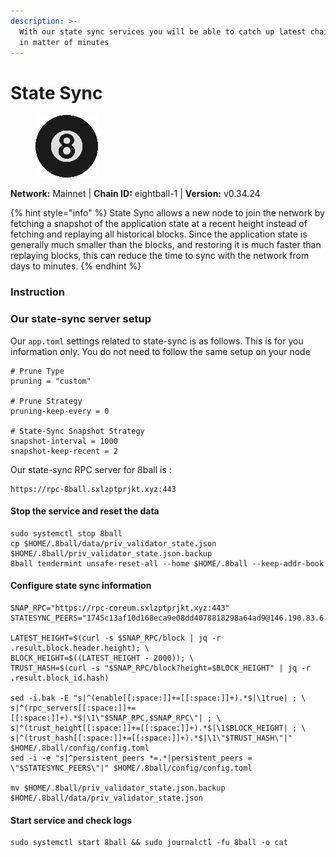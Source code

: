 ```yaml
---
description: >-
  With our state sync services you will be able to catch up latest chain block
  in matter of minutes
---
```


# State Sync

<figure><img src="../../.gitbook/assets/8ball.png" alt=""><figcaption></figcaption></figure>

**Network:** Mainnet | **Chain ID:** eightball-1 | **Version:** v0.34.24

{% hint style="info" %}
State Sync allows a new node to join the network by fetching a snapshot of the application state at a recent height instead of fetching and replaying all historical blocks. Since the application state is generally much smaller than the blocks, and restoring it is much faster than replaying blocks, this can reduce the time to sync with the network from days to minutes.
{% endhint %}

### Instruction

### **Our state-sync server setup**
Our `app.toml` settings related to state-sync is as follows. This is for you information only. You do not need to follow the same setup on your node

```
# Prune Type
pruning = "custom"

# Prune Strategy
pruning-keep-every = 0

# State-Sync Snapshot Strategy
snapshot-interval = 1000
snapshot-keep-recent = 2
```

Our state-sync RPC server for 8ball is :
```
https://rpc-8ball.sxlzptprjkt.xyz:443
```

#### **Stop the service and reset the data**

```
sudo systemctl stop 8ball
cp $HOME/.8ball/data/priv_validator_state.json $HOME/.8ball/priv_validator_state.json.backup
8ball tendermint unsafe-reset-all --home $HOME/.8ball --keep-addr-book
```

#### **Configure state sync information**

```
SNAP_RPC="https://rpc-coreum.sxlzptprjkt.xyz:443"
STATESYNC_PEERS="1745c13af10d168eca9e08dd4078818298a64ad9@146.190.83.6:23656"

LATEST_HEIGHT=$(curl -s $SNAP_RPC/block | jq -r .result.block.header.height); \
BLOCK_HEIGHT=$((LATEST_HEIGHT - 2000)); \
TRUST_HASH=$(curl -s "$SNAP_RPC/block?height=$BLOCK_HEIGHT" | jq -r .result.block_id.hash)

sed -i.bak -E "s|^(enable[[:space:]]+=[[:space:]]+).*$|\1true| ; \
s|^(rpc_servers[[:space:]]+=[[:space:]]+).*$|\1\"$SNAP_RPC,$SNAP_RPC\"| ; \
s|^(trust_height[[:space:]]+=[[:space:]]+).*$|\1$BLOCK_HEIGHT| ; \
s|^(trust_hash[[:space:]]+=[[:space:]]+).*$|\1\"$TRUST_HASH\"|" $HOME/.8ball/config/config.toml
sed -i -e "s|^persistent_peers *=.*|persistent_peers = \"$STATESYNC_PEERS\"|" $HOME/.8ball/config/config.toml

mv $HOME/.8ball/priv_validator_state.json.backup $HOME/.8ball/data/priv_validator_state.json
```

#### **Start service and check logs**

```
sudo systemctl start 8ball && sudo journalctl -fu 8ball -o cat
```
